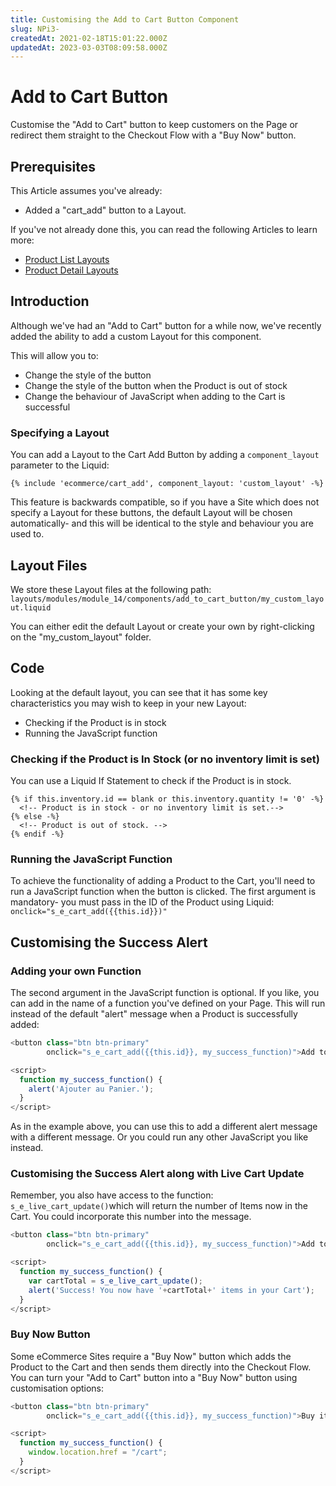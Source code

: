 ```yaml
---
title: Customising the Add to Cart Button Component
slug: NPi3-
createdAt: 2021-02-18T15:01:22.000Z
updatedAt: 2023-03-03T08:09:58.000Z
---
```


# Add to Cart Button

Customise the "Add to Cart" button to keep customers on the Page or redirect them straight to the Checkout Flow with a "Buy Now" button.

## Prerequisites

This Article assumes you've already:

* Added a "cart\_add" button to a Layout.

If you've not already done this, you can read the following Articles to learn more:

* [Product List Layouts](product-lists.md)
* [Product Detail Layouts](product-detail.md)

## Introduction

Although we've had an "Add to Cart" button for a while now, we've recently added the ability to add a custom Layout for this component.

This will allow you to:

* Change the style of the button
* Change the style of the button when the Product is out of stock
* Change the behaviour of JavaScript when adding to the Cart is successful

### Specifying a Layout

You can add a Layout to the Cart Add Button by adding a `component_layout` parameter to the Liquid:

```liquid
{% include 'ecommerce/cart_add', component_layout: 'custom_layout' -%}

```

This feature is backwards compatible, so if you have a Site which does not specify a Layout for these buttons, the default Layout will be chosen automatically- and this will be identical to the style and behaviour you are used to.

## Layout Files

We store these Layout files at the following path: `layouts/modules/module_14/components/add_to_cart_button/my_custom_layout.liquid`

You can either edit the default Layout or create your own by right-clicking on the "my\_custom\_layout" folder.

## Code

Looking at the default layout, you can see that it has some key characteristics you may wish to keep in your new Layout:

* Checking if the Product is in stock
* Running the JavaScript function

### Checking if the Product is In Stock (or no inventory limit is set)

You can use a Liquid If Statement to check if the Product is in stock.

```liquid
{% if this.inventory.id == blank or this.inventory.quantity != '0' -%}
  <!-- Product is in stock - or no inventory limit is set.-->
{% else -%}
  <!-- Product is out of stock. -->
{% endif -%}
```

### Running the JavaScript Function

To achieve the functionality of adding a Product to the Cart, you'll need to run a JavaScript function when the button is clicked. The first argument is mandatory- you must pass in the ID of the Product using Liquid: `onclick="s_e_cart_add({{this.id}})"`

## Customising the Success Alert

### Adding your own Function

The second argument in the JavaScript function is optional. If you like, you can add in the name of a function you've defined on your Page. This will run instead of the default "alert" message when a Product is successfully added:

```javascript
<button class="btn btn-primary" 
        onclick="s_e_cart_add({{this.id}}, my_success_function)">Add to cart</button>

<script>
  function my_success_function() {
    alert('Ajouter au Panier.');
  }
</script>
```

As in the example above, you can use this to add a different alert message with a different message. Or you could run any other JavaScript you like instead.

### Customising the Success Alert along with Live Cart Update

Remember, you also have access to the function: `s_e_live_cart_update()`which will return the number of Items now in the Cart. You could incorporate this number into the message.

```javascript
<button class="btn btn-primary" 
        onclick="s_e_cart_add({{this.id}}, my_success_function)">Add to cart</button>

<script>
  function my_success_function() {
    var cartTotal = s_e_live_cart_update();
    alert('Success! You now have '+cartTotal+' items in your Cart');
  }
</script>
```

### Buy Now Button

Some eCommerce Sites require a "Buy Now" button which adds the Product to the Cart and then sends them directly into the Checkout Flow. You can turn your "Add to Cart" button into a "Buy Now" button using customisation options:

```javascript
<button class="btn btn-primary" 
        onclick="s_e_cart_add({{this.id}}, my_success_function)">Buy it now!</button>

<script>
  function my_success_function() {
    window.location.href = "/cart";
  }
</script>
```
